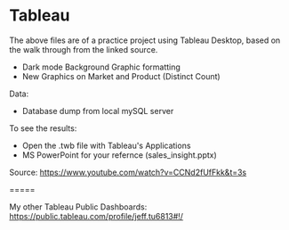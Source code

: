 # Tableau
The above files are of a practice project using Tableau Desktop, based on the walk through from the linked source.

- Dark mode Background Graphic formatting
- New Graphics on Market and Product (Distinct Count)

Data:
- Database dump from local mySQL server

To see the results:
- Open the .twb file with Tableau's Applications
- MS PowerPoint for your refernce (sales_insight.pptx)

Source: https://www.youtube.com/watch?v=CCNd2fUfFkk&t=3s

=====

My other Tableau Public Dashboards: https://public.tableau.com/profile/jeff.tu6813#!/
